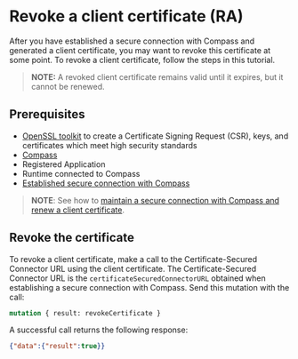 # Revoke a client certificate (RA)

After you have established a secure connection with Compass and generated a client certificate, you may want to revoke this certificate at some point. To revoke a client certificate, follow the steps in this tutorial.

> **NOTE:** A revoked client certificate remains valid until it expires, but it cannot be renewed.

## Prerequisites

- [OpenSSL toolkit](https://www.openssl.org/source/) to create a Certificate Signing Request (CSR), keys, and certificates which meet high security standards
- [Compass](https://github.com/kyma-incubator/compass)
- Registered Application
- Runtime connected to Compass
- [Established secure connection with Compass](ra-01-establish-secure-connection-with-compass.md)

> **NOTE**: See how to [maintain a secure connection with Compass and renew a client certificate](ra-02-maintain-secure-connection-with-compass.md).

## Revoke the certificate

To revoke a client certificate, make a call to the Certificate-Secured Connector URL using the client certificate.
The Certificate-Secured Connector URL is the `certificateSecuredConnectorURL` obtained when establishing a secure connection with Compass.
Send this mutation with the call:

```graphql
mutation { result: revokeCertificate }
```

A successful call returns the following response:

```json
{"data":{"result":true}}
```